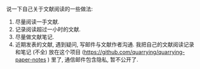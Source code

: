 说一下自己关于文献阅读的一些做法:
1) 尽量阅读一手文献.
2) 记录阅读超过一小时的文献.
3) 尽量做文献笔记.
4) 近期发表的文献, 遇到疑问, 写邮件与文献作者沟通.
我把自己的文献阅读记录和笔记 (不全) 放在这个项目 (https://github.com/quarrying/quarrying-paper-notes ) 里了, 通信邮件包含隐私, 暂不公开了.

